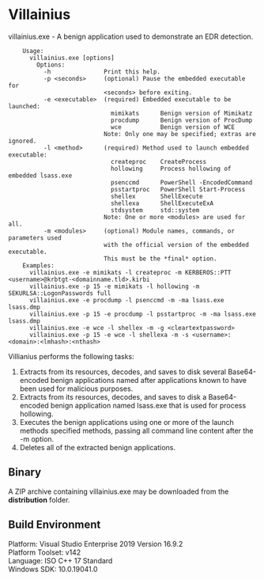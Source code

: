 # Villainius 

villainius.exe - A benign application used to demonstrate an EDR detection.

        Usage:
          villainius.exe [options]
            Options:
              -h               Print this help.
              -p <seconds>     (optional) Pause the embedded executable for
                               <seconds> before exiting.
              -e <executable>  (required) Embedded executable to be launched:
                                 mimikats      Benign version of Mimikatz
                                 procdump      Benign version of ProcDump
                                 wce           Benign version of WCE
                               Note: Only one may be specified; extras are ignored.
              -l <method>      (required) Method used to launch embedded executable:
                                 createproc    CreateProcess
                                 hollowing     Process hollowing of embedded lsass.exe
                                 psenccmd      PowerShell -EncodedCommand
                                 psstartproc   PowerShell Start-Process
                                 shellex       ShellExecute
                                 shellexa      ShellExecuteExA
                                 stdsystem     std::system
                               Note: One or more <modules> are used for all.
              -m <modules>     (optional) Module names, commands, or parameters used
                               with the official version of the embedded executable.
                               This must be the *final* option.
        Examples:
		  villainius.exe -e mimikats -l createproc -m KERBEROS::PTT <username>@krbtgt-<domainname.tld>.kirbi
		  villainius.exe -p 15 -e mimikats -l hollowing -m SEKURLSA::LogonPasswords full
		  villainius.exe -e procdump -l psenccmd -m -ma lsass.exe lsass.dmp
		  villainius.exe -p 15 -e procdump -l psstartproc -m -ma lsass.exe lsass.dmp
		  villainius.exe -e wce -l shellex -m -g <cleartextpassword>
		  villainius.exe -p 15 -e wce -l shellexa -m -s <username>:<domain>:<lmhash>:<nthash>
		  
Villianius performs the following tasks:
1. Extracts from its resources, decodes, and saves to disk several Base64-encoded benign applications named after applications known to have been used for malicious purposes.
2. Extracts from its resources, decodes, and saves to disk a Base64-encoded benign application named lsass.exe that is used for process hollowing.
3. Executes the benign applications using one or more of the launch methods specified methods, passing all command line content after the -m option. 
4. Deletes all of the extracted benign applications.
 
## Binary

A ZIP archive containing villainius.exe may be downloaded from the **distribution** folder.

## Build Environment

Platform: Visual Studio Enterprise 2019 Version 16.9.2  
Platform Toolset: v142  
Language: ISO C++ 17 Standard  
Windows SDK: 10.0.19041.0  

